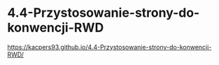 # 4.4-Przystosowanie-strony-do-konwencji-RWD


https://kacpers93.github.io/4.4-Przystosowanie-strony-do-konwencji-RWD/
